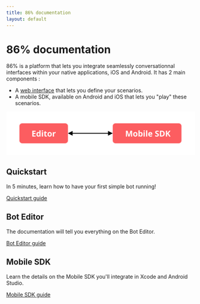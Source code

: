 ```yaml
---
title: 86% documentation
layout: default
---
```


# 86% documentation

86% is a platform that lets you integrate seamlessly conversationnal interfaces within your native applications, iOS and Android.
It has 2 main components :
* A [web interface](https://editor.86percent.co) that lets you define your scenarios.
* A mobile SDK, available on Android and iOS that lets you "play" these scenarios.

![Global Architecture](/resources/global_architecture.svg)

## Quickstart
In 5 minutes, learn how to have your first simple bot running!

[Quickstart guide](quickStart.md)

## Bot Editor
The documentation will tell you everything on the Bot Editor.

[Bot Editor guide](editor.md)

## Mobile SDK
Learn the details on the Mobile SDK you'll integrate in Xcode and Android Studio.

[Mobile SDK guide](sdk.md)
